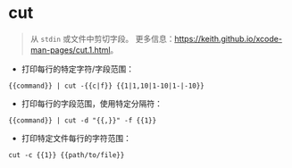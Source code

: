 # cut

> 从 `stdin` 或文件中剪切字段。
> 更多信息：<https://keith.github.io/xcode-man-pages/cut.1.html>。

- 打印每行的特定字符/字段范围：

`{{command}} | cut -{{c|f}} {{1|1,10|1-10|1-|-10}}`

- 打印每行的字段范围，使用特定分隔符：

`{{command}} | cut -d "{{,}}" -f {{1}}`

- 打印特定文件每行的字符范围：

`cut -c {{1}} {{path/to/file}}`